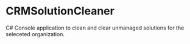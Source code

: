 # CRMSolutionCleaner
C# Console application to clean and clear unmanaged solutions for the seleceted organization.
